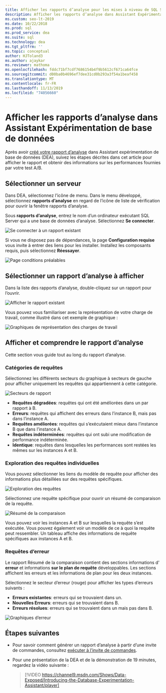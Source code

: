 ```yaml
---
title: Afficher les rapports d’analyse pour les mises à niveau de SQL Server
description: Afficher les rapports d’analyse dans Assistant Expérimentation de base de données
ms.custom: seo-lt-2019
ms.date: 10/22/2018
ms.prod: sql
ms.prod_service: dea
ms.suite: sql
ms.technology: dea
ms.tgt_pltfrm: ''
ms.topic: conceptual
author: HJToland3
ms.author: ajaykar
ms.reviewer: mathoma
ms.openlocfilehash: fddc71bf7cdf7686154b4f9b5612cf671ca64fce
ms.sourcegitcommit: d00ba0b4696ef7dee31cd0b293a3f54a1beaf458
ms.translationtype: MT
ms.contentlocale: fr-FR
ms.lasthandoff: 11/13/2019
ms.locfileid: "74056660"
---
```

# <a name="view-analysis-reports-in-database-experimentation-assistant"></a>Afficher les rapports d’analyse dans Assistant Expérimentation de base de données

Après avoir [créé votre rapport d’analyse](database-experimentation-assistant-create-report.md) dans Assistant expérimentation de base de données (DEA), suivez les étapes décrites dans cet article pour afficher le rapport et obtenir des informations sur les performances fournies par votre test A/B.

## <a name="select-a-server"></a>Sélectionner un serveur

Dans DEA, sélectionnez l’icône de menu. Dans le menu développé, sélectionnez **rapports d’analyse** en regard de l’icône de liste de vérification pour ouvrir la fenêtre rapports d’analyse.

Sous **rapports d’analyse**, entrez le nom d’un ordinateur exécutant SQL Server qui a une base de données d’analyse. Sélectionnez **Se connecter**. 

![Se connecter à un rapport existant](./media/database-experimentation-assistant-view-report/dea-view-report-connect.png)

Si vous ne disposez pas de dépendances, la page **Configuration requise** vous invite à entrer des liens pour les installer. Installez les composants requis, puis sélectionnez **Réessayer**.

![Page conditions préalables](./media/database-experimentation-assistant-view-report/dea-view-report-prereq.png)

## <a name="select-an-analysis-report-to-view"></a>Sélectionner un rapport d’analyse à afficher

Dans la liste des rapports d’analyse, double-cliquez sur un rapport pour l’ouvrir.

![Afficher le rapport existant](./media/database-experimentation-assistant-view-report/dea-view-report-view-existing.png)

Vous pouvez vous familiariser avec la représentation de votre charge de travail, comme illustré dans cet exemple de graphique :

![Graphiques de représentation des charges de travail](./media/database-experimentation-assistant-view-report/dea-view-report-workload-compare.png)

## <a name="view-and-understand-the-analysis-report"></a>Afficher et comprendre le rapport d’analyse

Cette section vous guide tout au long du rapport d’analyse.

### <a name="query-categories"></a>Catégories de requêtes

Sélectionnez les différents secteurs du graphique à secteurs de gauche pour afficher uniquement les requêtes qui appartiennent à cette catégorie.

![Secteurs de rapport](./media/database-experimentation-assistant-view-report/dea-view-report-pie-slices.png)

- **Requêtes dégradées**: requêtes qui ont été améliorées dans un par rapport à B.  
- **Erreurs**: requêtes qui affichent des erreurs dans l’instance B, mais pas dans l’instance A.  
- **Requêtes améliorées**: requêtes qui s’exécutaient mieux dans l’instance B que dans l’instance A.  
- **Requêtes indéterminées**: requêtes qui ont subi une modification de performance indéterminée.  
- **Identique**: requêtes dans lesquelles les performances sont restées les mêmes sur les instances A et B.

### <a name="individual-query-drill-down"></a>Exploration des requêtes individuelles

Vous pouvez sélectionner les liens du modèle de requête pour afficher des informations plus détaillées sur des requêtes spécifiques.

![Exploration des requêtes](./media/database-experimentation-assistant-view-report/dea-view-report-drilldown.png)

Sélectionnez une requête spécifique pour ouvrir un résumé de comparaison de la requête.

![Résumé de la comparaison](./media/database-experimentation-assistant-view-report/dea-view-report-comparison-summary.png)

Vous pouvez voir les instances A et B sur lesquelles la requête s’est exécutée. Vous pouvez également voir un modèle de ce à quoi la requête peut ressembler. Un tableau affiche des informations de requête spécifiques aux instances A et B.

### <a name="error-queries"></a>Requêtes d’erreur

Le rapport Résumé de la comparaison contient des sections informations d' **erreur** et informations **sur le plan de requête** développables. Les sections affichent les erreurs et les informations de plan pour les deux instances.

Sélectionnez le secteur d’erreur (rouge) pour afficher les types d’erreurs suivants :
- **Erreurs existantes**: erreurs qui se trouvaient dans un.
- **Nouvelles Erreurs**: erreurs qui se trouvaient dans B.
- **Erreurs résolues**: erreurs qui se trouvaient dans un mais pas dans B.

![Graphiques d’erreur](./media/database-experimentation-assistant-view-report/dea-view-report-error-charts.png)

## <a name="next-steps"></a>Étapes suivantes

- Pour savoir comment générer un rapport d’analyse à partir d’une invite de commandes, consultez [exécuter à l’invite de commandes](database-experimentation-assistant-run-command-prompt.md).

- Pour une présentation de la DEA et de la démonstration de 19 minutes, regardez la vidéo suivante :

  > [!VIDEO https://channel9.msdn.com/Shows/Data-Exposed/Introducing-the-Database-Experimentation-Assistant/player]
